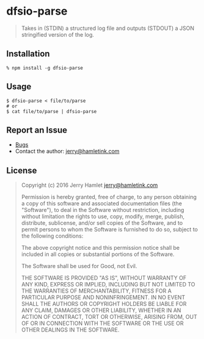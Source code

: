 dfsio-parse
===========

> Takes in (STDIN) a structured log file and outputs (STDOUT) a JSON stringified
> version of the log.

Installation
------------

~~~
% npm install -g dfsio-parse
~~~


Usage
-----

```
$ dfsio-parse < file/to/parse
# or
$ cat file/to/parse | dfsio-parse
```

Report an Issue
---------------

* [Bugs](http://github.com/jhamlet/dfsio-parse/issues)
* Contact the author: <jerry@hamletink.com>


License
-------

> Copyright (c) 2016 Jerry Hamlet <jerry@hamletink.com>
> 
> Permission is hereby granted, free of charge, to any person
> obtaining a copy of this software and associated documentation
> files (the "Software"), to deal in the Software without
> restriction, including without limitation the rights to use,
> copy, modify, merge, publish, distribute, sublicense, and/or sell
> copies of the Software, and to permit persons to whom the
> Software is furnished to do so, subject to the following
> conditions:
> 
> The above copyright notice and this permission notice shall be
> included in all copies or substantial portions of the Software.
> 
> The Software shall be used for Good, not Evil.
> 
> THE SOFTWARE IS PROVIDED "AS IS", WITHOUT WARRANTY OF ANY KIND,
> EXPRESS OR IMPLIED, INCLUDING BUT NOT LIMITED TO THE WARRANTIES
> OF MERCHANTABILITY, FITNESS FOR A PARTICULAR PURPOSE AND
> NONINFRINGEMENT. IN NO EVENT SHALL THE AUTHORS OR COPYRIGHT
> HOLDERS BE LIABLE FOR ANY CLAIM, DAMAGES OR OTHER LIABILITY,
> WHETHER IN AN ACTION OF CONTRACT, TORT OR OTHERWISE, ARISING
> FROM, OUT OF OR IN CONNECTION WITH THE SOFTWARE OR THE USE OR
> OTHER DEALINGS IN THE SOFTWARE.
> 
